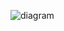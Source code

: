![diagram](https://user-images.githubusercontent.com/79829528/201347628-80c5083c-3cc0-4d6e-b773-53ae6014683e.png)
